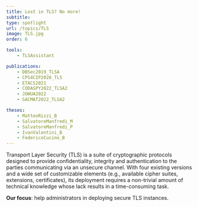 ```yaml
---
title: Lost in TLS? No more!
subtitle: 
type: spotlight
url: /topics/TLS
image: TLS.jpg
order: 6

tools:
    - TLSAssistant

publications:
    - DBSec2019_TLSA
    - CPS4CIP2020_TLS
    - ETACS2021
    - CODASPY2022_TLSA2
    - JOWUA2022
    - SACMAT2022_TLSA2

theses:
    - MatteoRizzi_B
    - SalvatoreManfredi_M
    - SalvatoreManfredi_P
    - IvanValentini_B
    - FedericoCucino_B
---
```


Transport Layer Security (TLS) is a suite of cryptographic protocols designed to provide confidentiality, integrity and authentication to the parties communicating via an unsecure channel. 
With four existing versions and a wide set of customizable elements (e.g., available cipher suites, extensions, certificates), its deployment requires a non-trivial amount of technical knowledge whose lack results in a time-consuming task.

**Our focus**: help administrators in deploying secure TLS instances.